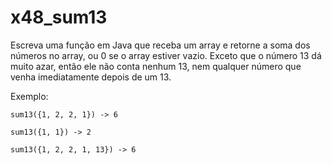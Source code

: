 # x48_sum13

Escreva uma função em Java que receba um array e retorne a soma dos números no array, ou 0 se o array estiver vazio. Exceto que o número 13 dá muito azar, então ele não conta nenhum 13, nem qualquer número que venha imediatamente depois de um 13.

Exemplo:
```
sum13({1, 2, 2, 1}) -> 6

sum13({1, 1}) -> 2

sum13({1, 2, 2, 1, 13}) -> 6
```